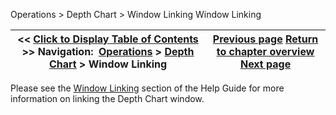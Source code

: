 ﻿
Operations \> Depth Chart \> Window Linking
Window Linking

| \<\< [Click to Display Table of Contents](window_linking.md) \>\> **Navigation:**     [Operations](operations.md) \> [Depth Chart](depth_chart.md) \> Window Linking | [Previous page](depth_chart_properties.md) [Return to chapter overview](depth_chart.md) [Next page](fx-correlation.md) |
| --- | --- |

Please see the [Window Linking](linking_windows.md) section of the Help Guide for more information on linking the Depth Chart window.
